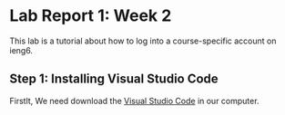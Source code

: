 # Lab Report 1: Week 2
This lab is a tutorial about how to log into a course-specific account on ieng6.
## Step 1: Installing Visual Studio Code
Firstlt, We need download the [Visual Studio Code](https://code.visualstudio.com/) in our computer.
